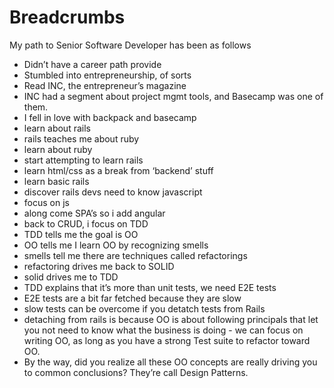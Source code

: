 # Breadcrumbs

My path to Senior Software Developer has been as follows

- Didn’t have a career path provide
- Stumbled into entrepreneurship, of sorts
- Read INC, the entrepreneur’s magazine
- INC had a segment about project mgmt tools, and Basecamp was one of them.
- I fell in love with backpack and basecamp
- learn about rails
- rails teaches me about ruby
- learn about ruby
- start attempting to learn rails
- learn html/css as a break from ‘backend’ stuff
- learn basic rails
- discover rails devs need to know javascript
- focus on js
- along come SPA’s so i add angular
- back to CRUD, i focus on TDD
- TDD tells me the goal is OO
- OO tells me I learn OO by recognizing smells
- smells tell me there are techniques called refactorings
- refactoring drives me back to SOLID
- solid drives me to TDD
- TDD explains that it’s more than unit tests, we need E2E tests
- E2E tests are a bit far fetched because they are slow
- slow tests can be overcome if you detatch tests from Rails
- detaching from rails is because OO is about following principals that let you not need to know what the business is doing - we can focus on writing OO, as long as you have a strong Test suite to refactor toward OO. 
- By the way, did you realize all these OO concepts are really driving you to common conclusions? They’re call Design Patterns. 
